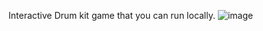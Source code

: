 Interactive Drum kit game that you can run locally.
![image](https://github.com/Patriciakat/Web_Dev/assets/116752299/da2a1584-38ee-4ebb-a867-ebb2bcb327f3)
